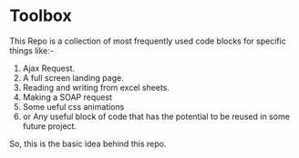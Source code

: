 # Toolbox

This Repo is a collection of most frequently used code blocks for specific things like:-

1. Ajax Request.
2. A full screen landing page.
3. Reading and writing from excel sheets.
4. Making a SOAP request
5. Some ueful css animations 
6. or Any useful block of code that has the potential to be reused in some future project.

So, this is the basic idea behind this repo.

